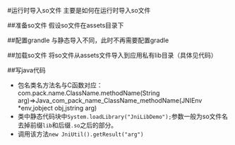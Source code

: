 #运行时导入so文件
主要是如何在运行时导入so文件

##准备so文件
假设so文件在assets目录下

##配置grandle
与静态导入不同，此时不再需要配置gradle

##加载so文件
将so文件从assets文件导入到应用私有lib目录（具体见代码）

##写java代码
- 包名类名方法名与C函数对应：com.pack.name.ClassName.methodName(String arg)=>Java_com_pack_name_ClassName_methodName(JNIEnv *env,jobject obj,jstring arg)
- 类中静态代码块中`System.loadLibrary("JniLibDemo");`参数一般为so文件名去掉前缀`lib`和后缀`.so`之后的部分。
- 调用该方法`new JniUtil().getResult("arg")`
